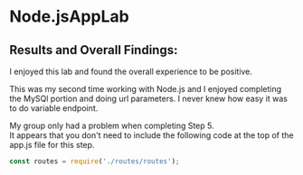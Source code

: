# Node.jsAppLab
## Results and Overall Findings:
I enjoyed this lab and found the overall experience to be positive.<br/>


This was my second time working with Node.js and I enjoyed completing the MySQl portion and doing url parameters. 
I never knew how easy it was to do variable endpoint.


My group only had a problem when completing Step 5.<br/> 
It appears that you don't need to include the following code at the top of the app.js file for this step.
```javascript
const routes = require('./routes/routes');
```
 
